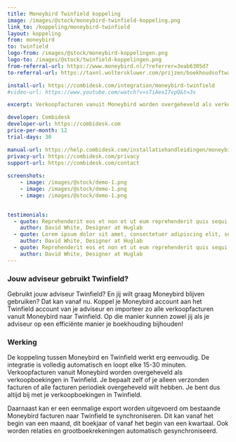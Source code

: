 ```yaml
---
title: Moneybird Twinfield koppeling
image: /images/@stock/moneybird-twinfield-koppeling.png
link_to: /koppeling/moneybird-twinfield
layout: koppeling
from: moneybird
to: twinfield
logo-from: /images/@stock/moneybird-koppelingen.png
logo-to: /images/@stock/twinfield-koppelingen.png
from-referral-url: https://www.moneybird.nl/?referrer=3eab6305d7
to-referral-url: https://taxnl.wolterskluwer.com/prijzen/boekhoudsoftware/probeer-gratis/  

install-url: https://combidesk.com/integration/moneybird-twinfield
#video-url: https://www.youtube.com/watch?v=sTiAexI7vpQ&t=3s

excerpt: Verkoopfacturen vanuit Moneybird worden overgeheveld als verkoopboekingen in Twinfield. 

developer: Combidesk  
developer-url: https://combidesk.com
price-per-month: 12
trial-days: 30

manual-url: https://help.combidesk.com/installatiehandleidingen/moneybird/installatiehandleiding-moneybird-twinfield-koppeling
privacy-url: https://combidesk.com/privacy
support-url: https://combidesk.com/contact
      
screenshots:
    - image: /images/@stock/demo-1.png
    - image: /images/@stock/demo-1.png
    - image: /images/@stock/demo-1.png

    
testimonials:
  - quote: Reprehenderit eos et non et ut eum reprehenderit quis sequi quia vel repellendus id. Velit quit blanditiis dolor quam error eos dolores sequi eaque rerum est. Velit quit blanditiis dolor quam error eos dolores sequi eaque rerum est.
    author: David White, Designer at Huglab
  - quote: Lorem ipsum dolor sit amet, consectetuer adipiscing elit, sed diam nonummy nibh euismod tincidunt ut laoreet dolore magna aliquam erat volutpat consectetuer sit amet magna adipiscing.
    author: David White, Designer at Huglab
  - quote: Reprehenderit eos et non et ut eum reprehenderit quis sequi quia vel repellendus id. Velit quit blanditiis dolor quam error eos dolores sequi eaque rerum est.
    author: David White, Designer at Huglab
---
```


### Jouw adviseur gebruikt Twinfield?
Gebruikt jouw adviseur Twinfield? En jij wilt graag Moneybird blijven gebruiken? Dat kan vanaf nu. Koppel je Moneybird account aan het Twinfield account van je adviseur en importeer zo alle verkoopfacturen vanuit Moneybird naar Twinfield. Op die manier kunnen zowel jij als je adviseur op een efficiënte manier je boekhouding bijhouden!

### Werking
De koppeling tussen Moneybird en Twinfield werkt erg eenvoudig. De integratie is volledig automatisch en loopt elke 15-30 minuten. Verkoopfacturen vanuit Moneybird worden overgeheveld als verkoopboekingen in Twinfield. Je bepaalt zelf of je alleen verzonden facturen of alle facturen periodiek overgeheveld wilt hebben. Je bent dus altijd bij met je verkoopboekingen in Twinfield. 

Daarnaast kan er een eenmalige export worden uitgevoerd om bestaande Moneybird facturen naar Twinfield te synchroniseren. Dit kan vanaf het begin van een maand, dit boekjaar of vanaf het begin van een kwartaal. Ook worden relaties en grootboekrekeningen automatisch gesynchroniseerd.